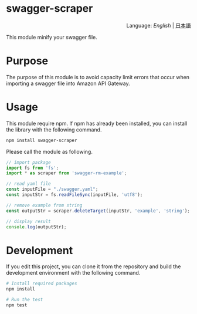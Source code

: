 # swagger-scraper
<div style="text-align:right">Language: <i>English</i> | <a href="README_JA.md">日本語</a></div>

This module minify your swagger file.



# Purpose

The purpose of this module is to avoid capacity limit errors that occur when importing a swagger file into Amazon API Gateway.



# Usage

This module require npm. If npm has already been installed, you can install the library with the following command.

```bash
npm install swagger-scraper
```

Please call the module as following.

```javascript
// import package
import fs from 'fs';
import * as scraper from 'swagger-rm-example';

// read yaml file
const inputFile = "./swagger.yaml";
const inputStr = fs.readFileSync(inputFile, 'utf8');

// remove example from string
const outputStr = scraper.deleteTarget(inputStr, 'example', 'string');

// display result
console.log(outputStr);
```



# Development

If you edit this project, you can clone it from the repository and build the development environment with the following command.

```bash
# Install required packages
npm install

# Run the test
npm test
```